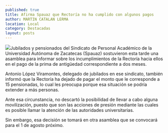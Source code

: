 ```yaml
---
published: true
title: Afirma Spauaz que Rectoría no ha cumplido con algunos pagos
author: MARTIN CATALAN LERMA
location: Local
category: Destacadas
layout: posts
---
```


![](http://i.imgur.com/chK9Ew0m.jpg)Jubilados y pensionados del Sindicato de Personal Académico de la Universidad Autónoma de Zacatecas (Spauaz) sostuvieron esta tarde una asamblea para informar sobre los incumplimientos de la Rectoría hacia ellos en el pago de la prima de antigüedad correspondiente a dos meses.

 

Antonio López Viramontes, delegado de jubilados en ese sindicato, también informó que la Rectoría ha dejado de pagar el monto que le corresponde a 15 pensionadas, lo cual les preocupa porque esa situación se podría extender a más personas.

 

Ante esa circunstancia, no descartó la posibilidad de llevar a cabo alguna movilización, puesto que son las acciones de presión mediante las cuales es posible llamar la atención de las autoridades universitarias.

 

Sin embargo, esa decisión se tomará en otra asamblea que se convocará para el 1 de agosto próximo.
